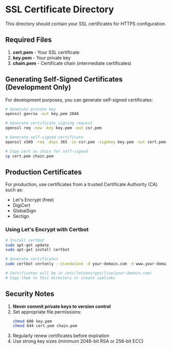 # SSL Certificate Directory

This directory should contain your SSL certificates for HTTPS configuration.

## Required Files

1. **cert.pem** - Your SSL certificate
2. **key.pem** - Your private key
3. **chain.pem** - Certificate chain (intermediate certificates)

## Generating Self-Signed Certificates (Development Only)

For development purposes, you can generate self-signed certificates:

```bash
# Generate private key
openssl genrsa -out key.pem 2048

# Generate certificate signing request
openssl req -new -key key.pem -out csr.pem

# Generate self-signed certificate
openssl x509 -req -days 365 -in csr.pem -signkey key.pem -out cert.pem

# Copy cert as chain for self-signed
cp cert.pem chain.pem
```

## Production Certificates

For production, use certificates from a trusted Certificate Authority (CA) such as:
- Let's Encrypt (free)
- DigiCert
- GlobalSign
- Sectigo

### Using Let's Encrypt with Certbot

```bash
# Install certbot
sudo apt-get update
sudo apt-get install certbot

# Generate certificates
sudo certbot certonly --standalone -d your-domain.com -d www.your-domain.com

# Certificates will be in /etc/letsencrypt/live/your-domain.com/
# Copy them to this directory or create symlinks
```

## Security Notes

1. **Never commit private keys to version control**
2. Set appropriate file permissions:
   ```bash
   chmod 600 key.pem
   chmod 644 cert.pem chain.pem
   ```
3. Regularly renew certificates before expiration
4. Use strong key sizes (minimum 2048-bit RSA or 256-bit ECC)